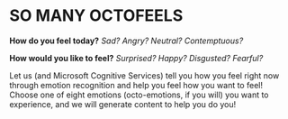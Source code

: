 # SO MANY OCTOFEELS

**How do you feel today?** _Sad? Angry? Neutral? Contemptuous?_

**How would you like to feel?** _Surprised? Happy? Disgusted? Fearful?_

Let us (and Microsoft Cognitive Services) tell you how you feel right now through emotion recognition and help you feel how you want to feel! Choose one of eight emotions (octo-emotions, if you will) you want to experience, and we will generate content to help you do you!
